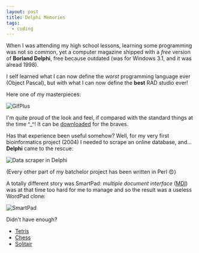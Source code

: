 ```yaml
---
layout: post
title: Delphi Memories
tags:
  - coding
---
```


When I was attending my high school lessons, learning some programming was not so common, yet
a computer magazine shipped with a *free* version of **Borland Delphi**, free because outdated
(was for Windows 3.1, and it was alread 1998).

I self learned what I can now define the *worst* programming language ever (Object Pascal), but
with what I can now define the **best** RAD studio ever!

Here one of my masterpieces:

![GifPlus](https://telatin.github.io/images/Neofox_GifPlus3_Screenshot_1.png)

I'm quite proud of the look and feel, if compared with the standard things at the time ^_^! It can be
[downloaded](https://github.com/telatin/telatin.github.io/releases/download/2020/gifplus3.exe) for the braves.

Has that experience been useful somehow? Well, for my very first bioinformatics project (2004) I needed to scrape an online database, and... **Delphi** came to the rescue:

![Data scraper in Delphi](https://telatin.github.io/images/Neofox_Trasfactory.png)

(Every other part of my batchelor project has been written in Perl :heart_eyes:)

A totally different story was SmartPad: *multiple document interface* ([MDI](https://en.wikipedia.org/wiki/Multiple_document_interface)) was at that time
too hard for me to manage and so the result was a useless WordPad clone:

![SmartPad](https://telatin.github.io/images/Neofox_SmartPad.png)

Didn't have enough?

 * [Tetris](https://github.com/telatin/telatin.github.io/releases/download/2020/tetris.zip)
 * [Chess](https://github.com/telatin/telatin.github.io/releases/download/2020/chess.zip)
 * [Solitair](https://github.com/telatin/telatin.github.io/releases/download/2020/sol.zip)
